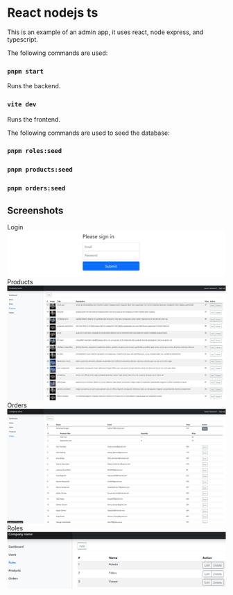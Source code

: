 # React nodejs ts
This is an example of an admin app, it uses react, node express, and typescript.

The following commands are used:

### `pnpm start`
Runs the backend.

### `vite dev`
Runs the frontend.

The following commands are used to seed the database:
### `pnpm roles:seed`
### `pnpm products:seed`
### `pnpm orders:seed`

## Screenshots
Login
![alt text](https://github.com/RMollinedo/react-node-express-ts/blob/main/screenshot1.png)
Products
![alt text](https://github.com/RMollinedo/react-node-express-ts/blob/main/screenshot2.png)
Orders
![alt text](https://github.com/RMollinedo/react-node-express-ts/blob/main/screenshot3.png)
Roles
![alt text](https://github.com/RMollinedo/react-node-express-ts/blob/main/screenshot4.png)